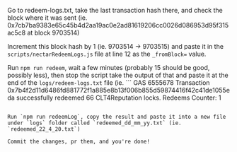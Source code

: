 
Go to redeem-logs.txt, take the last transaction hash there, and check the block where it was sent
(ie. 0x7cb7ba9383e65c45b4d2aa19ac0e2ad81619206cc0026d086953d95f315ac5c8 at block 9703514)

Increment this block hash by 1 (ie. 9703514 -> 9703515) and paste it in the `scripts/nectarRedeemLogs.js` file at line 12 as the `_fromBlock=` value.

Run `npm run redeem`, wait a few minutes (probably 15 should be good, possibly less), then stop the script take the output of that and paste it at the end of the `logs/redeem-logs.txt` file
(ie. ```
GAS 6555678
Transaction 0x7b4f2d11d6486fd881772f1a885e8b13f006b855d59874416f42c41de1055eda successfully redeemed 66 CLT4Reputation locks.
Redeems Counter: 1
```)

Run `npm run redeemLog`, copy the result and paste it into a new file under `logs` folder called `redeemed_dd_mm_yy.txt` (ie. `redeemed_22_4_20.txt`)

Commit the changes, pr them, and you're done!